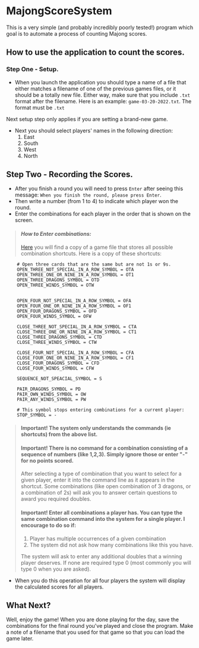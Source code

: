 # MajongScoreSystem
This is a very simple (and probably incredibly poorly tested!) program which goal is to automate a process of counting Majong scores.


## How to use the application to count the scores.
### Step One - Setup.
- When you launch the application you should type a name of a file that either matches a filename of one of the previous
games files, or it should be a totally new file. Either way, make sure that you include `.txt` format after the filename.
Here is an example: `game-03-20-2022.txt`. The format must be `.txt` 

Next setup step only applies if you are setting a brand-new game.
- Next you should select players' names in the following direction:
  1. East
  2. South
  3. West
  4. North

## Step Two - Recording the Scores.
 - After you finish a round you will need to press `Enter` after seeing this message:
 `When you finish the round, please press Enter`.
 - Then write a number (from 1 to 4) to indicate which player won the round.
 - Enter the combinations for each player in the order that is shown on the screen.
>#### _How to Enter combinations:_
>[Here](https://github.com/adtimokhin/MajongScoreSystem/blob/master/src/main/java/com/adtimokhin/ScoreCounter.java) you will find a copy of a game file that stores all possible combination shortcuts. Here is a copy of these shortcuts:
```properties
    # Open three cards that are the same but are not 1s or 9s.
    OPEN_THREE_NOT_SPECIAL_IN_A_ROW_SYMBOL = OTA
    OPEN_THREE_ONE_OR_NINE_IN_A_ROW_SYMBOL = OT1
    OPEN_THREE_DRAGONS_SYMBOL = OTD
    OPEN_THREE_WINDS_SYMBOL = OTW


    OPEN_FOUR_NOT_SPECIAL_IN_A_ROW_SYMBOL = OFA
    OPEN_FOUR_ONE_OR_NINE_IN_A_ROW_SYMBOL = OF1
    OPEN_FOUR_DRAGONS_SYMBOL = OFD
    OPEN_FOUR_WINDS_SYMBOL = OFW

    CLOSE_THREE_NOT_SPECIAL_IN_A_ROW_SYMBOL = CTA
    CLOSE_THREE_ONE_OR_NINE_IN_A_ROW_SYMBOL = CT1
    CLOSE_THREE_DRAGONS_SYMBOL = CTD
    CLOSE_THREE_WINDS_SYMBOL = CTW

    CLOSE_FOUR_NOT_SPECIAL_IN_A_ROW_SYMBOL = CFA
    CLOSE_FOUR_ONE_OR_NINE_IN_A_ROW_SYMBOL = CF1
    CLOSE_FOUR_DRAGONS_SYMBOL = CFD
    CLOSE_FOUR_WINDS_SYMBOL = CFW

    SEQUENCE_NOT_SPEACIAL_SYMBOL = S

    PAIR_DRAGONS_SYMBOL = PD
    PAIR_OWN_WINDS_SYMBOL = OW
    PAIR_ANY_WINDS_SYMBOL = PW

    # This symbol stops entering combinations for a current player:
    STOP_SYMBOL = - 

```
> #### Important! The system only understands the commands (ie shortcuts) from the above list.
> #### Important! There is no command for a combination consisting of a sequence of numbers (like 1,2,3). Simply ignore those or enter "-" for no points scored. 
> After selecting a type of combination that you want to select for a given player, enter it into the command line as it appears in the shortcut. Some combinations (like open combination of 3 dragons, or a combination of 2s) will ask you to answer certain questions to award you required doubles.
> 
> #### Important! Enter all combinations a player has. You can type the same combination command into the system for a single player. I encourage to do so if: 
>
>1. Player has multiple occurrences of a given combination
>2. The system did not ask how many combinations like this you have.
> 
> The system will ask to enter any additional doubles that a winning player deserves. If none are required type 0 (most commonly you will type 0 when you are asked).


- When you do this operation for all four players the system will display the calculated scores for all players.


## What Next?
Well, enjoy the game! When you are done playing for the day, save the combinations for the final round you've played and close the program. Make a note of a filename that you used for that game so that you can load the game later.

